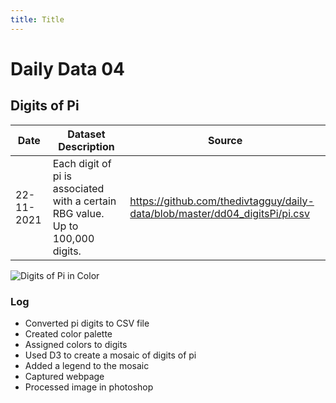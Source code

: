 ```yaml
---
title: Title
---
```

# Daily Data 04
## Digits of Pi

| Date       	| Dataset Description                                                                                                	| Source                                                                                              	|
|------------	|--------------------------------------------------------------------------------------------------------------------	|-----------------------------------------------------------------------------------------------------	|
| 22-11-2021 	| Each digit of pi is associated with a certain RBG value. Up to 100,000 digits.	| https://github.com/thedivtagguy/daily-data/blob/master/dd04_digitsPi/pi.csv	|

![Digits of Pi in Color](pi.png "Image showing a mosaic of digits of pi")


### Log 

- Converted pi digits to CSV file
- Created color palette
- Assigned colors to digits
- Used D3 to create a mosaic of digits of pi
- Added a legend to the mosaic
- Captured webpage
- Processed image in photoshop
